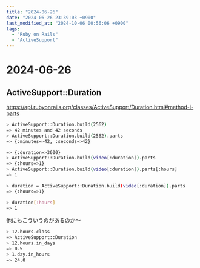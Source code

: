 ```yaml
---
title: "2024-06-26"
date: "2024-06-26 23:39:03 +0900"
last_modified_at: "2024-10-06 00:56:06 +0900"
tags:
  - "Ruby on Rails"
  - "ActiveSupport"
---
```

# 2024-06-26
## ActiveSupport::Duration
https://api.rubyonrails.org/classes/ActiveSupport/Duration.html#method-i-parts

```sh
> ActiveSupport::Duration.build(2562)
=> 42 minutes and 42 seconds
> ActiveSupport::Duration.build(2562).parts
=> {:minutes=>42, :seconds=>42}

=> {:duration=>3600}
> ActiveSupport::Duration.build(video[:duration]).parts
=> {:hours=>1}
> ActiveSupport::Duration.build(video[:duration]).parts[:hours]
=> 1

> duration = ActiveSupport::Duration.build(video[:duration]).parts
=> {:hours=>1}

> duration[:hours]
=> 1
```

他にもこういうのがあるのか〜

```sh
> 12.hours.class
=> ActiveSupport::Duration
> 12.hours.in_days
=> 0.5
> 1.day.in_hours
=> 24.0
```
